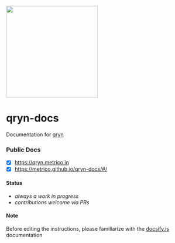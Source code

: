 <a href="https://qryn.cloud" target="_blank"><img src='https://user-images.githubusercontent.com/1423657/218816262-e0e8d7ad-44d0-4a7d-9497-0d383ed78b83.png' width=250></a>

# qryn-docs
Documentation for [qryn](https://github.com/metrico/qryn)

### Public Docs
- [x] https://qryn.metrico.in
- [x] https://metrico.github.io/qryn-docs/#/

#### Status
* _always a work in progress_
* _contributions welcome via PRs_

#### Note
Before editing the instructions, please familiarize with the [docsify.js](https://docsify.js.org/#/more-pages) documentation

